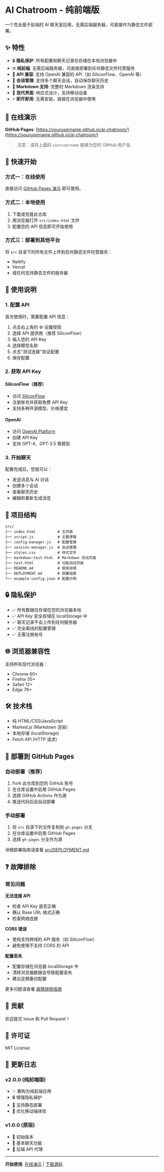 # AI Chatroom - 纯前端版

一个完全基于前端的 AI 聊天室应用，无需后端服务器，可直接作为静态文件部署。

## ✨ 特性

- 🔒 **隐私保护**: 所有配置和聊天记录仅存储在本地浏览器中
- 🌐 **纯前端**: 无需后端服务器，可直接部署到任何静态文件托管服务
- 🔑 **API 兼容**: 支持 OpenAI 兼容的 API（如 SiliconFlow、OpenAI 等）
- 💬 **会话管理**: 支持多个聊天会话，自动保存聊天历史
- 📝 **Markdown 支持**: 完整的 Markdown 渲染支持
- 🎨 **现代界面**: 响应式设计，支持移动设备
- ⚡ **即开即用**: 无需安装，直接在浏览器中使用

## 🚀 在线演示

**GitHub Pages**: [https://yourusername.github.io/ai-chatroom/](https://yourusername.github.io/ai-chatroom/)

> 注意：请将上面的 `yourusername` 替换为您的 GitHub 用户名

## 🎯 快速开始

### 方式一：在线使用
直接访问 [GitHub Pages 演示](https://yourusername.github.io/ai-chatroom/) 即可使用。

### 方式二：本地使用
1. 下载或克隆此仓库
2. 用浏览器打开 `src/index.html` 文件
3. 配置您的 API 信息即可开始使用

### 方式三：部署到其他平台
将 `src` 目录下的所有文件上传到任何静态文件托管服务：
- Netlify
- Vercel
- 或任何支持静态文件的服务器

## 📖 使用说明

### 1. 配置 API
首次使用时，需要配置 API 信息：
1. 点击右上角的 ⚙️ 设置按钮
2. 选择 API 提供商（推荐 SiliconFlow）
3. 输入您的 API Key
4. 选择模型名称
5. 点击"测试连接"验证配置
6. 保存配置

### 2. 获取 API Key

#### SiliconFlow（推荐）
- 访问 [SiliconFlow](https://siliconflow.cn/)
- 注册账号并获取免费 API Key
- 支持多种开源模型，价格便宜

#### OpenAI
- 访问 [OpenAI Platform](https://platform.openai.com/)
- 创建 API Key
- 支持 GPT-4、GPT-3.5 等模型

### 3. 开始聊天
配置完成后，您就可以：
- 发送消息与 AI 对话
- 创建多个会话
- 查看聊天历史
- 编辑和重新生成消息

## 📁 项目结构

```
src/
├── index.html          # 主页面
├── script.js           # 主要逻辑
├── config-manager.js   # 配置管理
├── session-manager.js  # 会话管理
├── styles.css          # 样式文件
├── markdown-test.html  # Markdown 测试页面
├── test.html           # 功能测试页面
├── README.md           # 使用说明
├── DEPLOYMENT.md       # 部署指南
└── example-config.json # 配置示例
```

## 🔒 隐私保护

- ✅ 所有数据仅存储在您的浏览器本地
- ✅ API Key 安全存储在 localStorage 中
- ✅ 聊天记录不会上传到任何服务器
- ✅ 完全离线的配置管理
- ✅ 无需注册账号

## 🌐 浏览器兼容性

支持所有现代浏览器：
- Chrome 60+
- Firefox 55+
- Safari 12+
- Edge 79+

## 🛠️ 技术栈

- 纯 HTML/CSS/JavaScript
- Marked.js (Markdown 渲染)
- 本地存储 (localStorage)
- Fetch API (HTTP 请求)

## 🚀 部署到 GitHub Pages

### 自动部署（推荐）
1. Fork 此仓库到您的 GitHub 账号
2. 在仓库设置中启用 GitHub Pages
3. 选择 GitHub Actions 作为源
4. 推送代码后会自动部署

### 手动部署
1. 将 `src` 目录下的文件复制到 `gh-pages` 分支
2. 在仓库设置中启用 GitHub Pages
3. 选择 `gh-pages` 分支作为源

详细部署指南请查看 [src/DEPLOYMENT.md](src/DEPLOYMENT.md)

## ❓ 故障排除

### 常见问题

**无法连接 API**
- 检查 API Key 是否正确
- 确认 Base URL 格式正确
- 检查网络连接

**CORS 错误**
- 使用支持跨域的 API 服务（如 SiliconFlow）
- 避免使用不支持 CORS 的 API

**配置丢失**
- 配置存储在浏览器 localStorage 中
- 清除浏览器数据会导致配置丢失
- 建议定期备份配置

更多问题请查看 [故障排除指南](src/README.md#故障排除)

## 🤝 贡献

欢迎提交 Issue 和 Pull Request！

## 📄 许可证

MIT License

## 🔄 更新日志

### v2.0.0 (纯前端版)
- ✨ 重构为纯前端应用
- 🔒 增强隐私保护
- 🚀 支持静态部署
- 📱 优化移动端体验

### v1.0.0 (原版)
- 🎉 初始版本
- 💬 基本聊天功能
- 🔧 后端 API 代理

---

**开始使用**: [在线演示](https://yourusername.github.io/ai-chatroom/) | [下载源码](https://github.com/yourusername/ai-chatroom/archive/main.zip)
